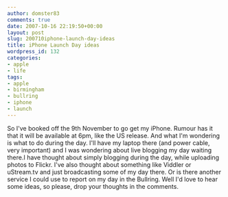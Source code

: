 ```yaml
---
author: domster83
comments: true
date: 2007-10-16 22:19:50+00:00
layout: post
slug: 200710iphone-launch-day-ideas
title: iPhone Launch Day ideas
wordpress_id: 132
categories:
- apple
- life
tags:
- apple
- birmingham
- bullring
- iphone
- launch
---
```


So I've booked off the 9th November to go get my iPhone. Rumour has it that it will be available at 6pm, like the US release. And what I'm wondering is what to do during the day. I'll have my laptop there (and power cable, very important) and I was wondering about live blogging my day waiting there.I have thought about simply blogging during the day, while uploading photos to Flickr. I've also thought about something like Viddler or uStream.tv and just broadcasting some of my day there. Or is there another service I could use to report on my day in the Bullring.
Well I'd love to hear some ideas, so please, drop your thoughts in the comments.
